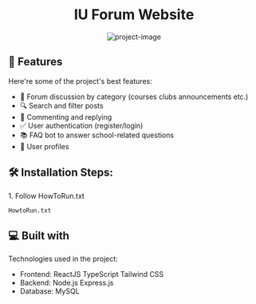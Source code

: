<h1 align="center" id="title">IU Forum Website</h1>

<p align="center"><img src="https://socialify.git.ci/ThiNVN/IU-Forum/image?custom_description=A+web-based+forum+platform+for+students+of+IU+%28International+University%29+to+discuss+topics%2C+share+knowledge%2C+and+stay+updated+with+school+information+and+regulations.&amp;description=1&amp;font=Inter&amp;language=1&amp;name=1&amp;owner=1&amp;pattern=Solid&amp;theme=Light" alt="project-image"></p>

  
  
<h2>🧐 Features</h2>

Here're some of the project's best features:

*   🧵 Forum discussion by category (courses clubs announcements etc.)
*   🔍 Search and filter posts
*   💬 Commenting and replying
*   ✅ User authentication (register/login)
*   📚 FAQ bot to answer school-related questions
*   👤 User profiles

<h2>🛠️ Installation Steps:</h2>

<p>1. Follow HowToRun.txt</p>

```
HowtoRun.txt
```

  
  
<h2>💻 Built with</h2>

Technologies used in the project:

*   Frontend: ReactJS TypeScript Tailwind CSS
*   Backend: Node.js Express.js
*   Database: MySQL
